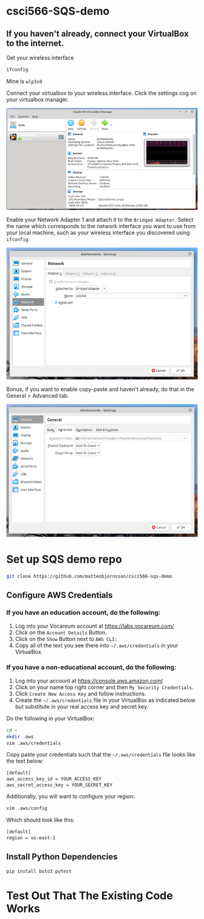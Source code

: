 # csci566-SQS-demo

## If you haven't already, connect your VirtualBox to the internet. 


Get your wireless interface
```bash
ifconfig
```
Mine is `wlp3s0`

Connect your virtualbox to your wireless interface. Click the settings cog on your virtualbox manager.

![settings](img/virtualbox.png)

Enable your Network Adapter 1 and attach it to the `Bridged Adapter`. Select the name which corresponds to the network interface you want to use from your local machine, such as your wireless interface you discovered using `ifconfig`.

![network](img/networkSettings.png)

Bonus, if you want to enable copy-paste and haven't already, do that in the General > Advanced tab. 

![copy-paste](img/copyPaste.png)

# Set up SQS demo repo

```bash
git clone https://github.com/matteobjornsson/csci566-sqs-demo
```
## Configure AWS Credentials

### If you have an education account, do the following:

1. Log into your Vocareum account at https://labs.vocareum.com/
1. Click on the `Account Details` Button.
1. Click on the `Show` Button next to `AWS CLI:`
1. Copy all of the text you see there into `~/.aws/credentials` in your VirtualBox.

### If you have a non-educational account, do the following:

1. Log into your account at https://console.aws.amazon.com/
1. Click on your name top right corner and then `My Security Credentials`.
1. Click `Create New Access Key` and follow instructions. 
1. Create the `~/.aws/credentials` file in your VirtualBox as indicated below but substitute in your real access key and secret key. 

Do the following in your VirtualBox:
```bash
cd ~
mkdir .aws
vim .aws/credentials
```
Copy paste your credentials such that the `~/.aws/credentials` file looks like the text below:
```
[default]
aws_access_key_id = YOUR_ACCESS_KEY
aws_secret_access_key = YOUR_SECRET_KEY
```
Additionally, you will want to configure your region:

```bash
vim .aws/config
```
Which should look like this: 
```
[default]
region = us-east-1
```
## Install Python Dependencies
```bash
pip install boto3 pytest
```
# Test Out That The Existing Code Works




